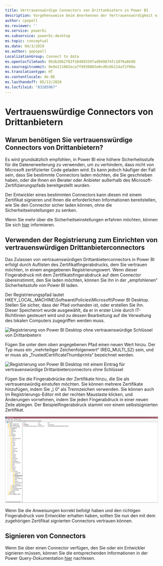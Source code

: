 ```yaml
---
title: Vertrauenswürdige Connectors von Drittanbietern in Power BI
description: Vorgehensweise beim Anerkennen der Vertrauenswürdigkeit eines signierten Drittanbieterconnectors in Power BI
author: cpopell
ms.reviewer: ''
ms.service: powerbi
ms.subservice: powerbi-desktop
ms.topic: conceptual
ms.date: 04/3/2019
ms.author: gepopell
LocalizationGroup: Connect to data
ms.openlocfilehash: 05db20b2f83f10409339fad949874fc1076a6b98
ms.sourcegitcommit: 0e9e211082eca7fd939803e0cd9c6b114af2f90a
ms.translationtype: HT
ms.contentlocale: de-DE
ms.lasthandoff: 05/13/2020
ms.locfileid: "83285967"
---
```

# <a name="trusted-third-party-connectors"></a>Vertrauenswürdige Connectors von Drittanbietern

## <a name="why-do-you-need-trusted-third-party-connectors"></a>Warum benötigen Sie vertrauenswürdige Connectors von Drittanbietern?

Es wird grundsätzlich empfohlen, in Power BI eine höhere Sicherheitsstufe für die Datenerweiterung zu verwenden, um zu verhindern, dass nicht von Microsoft zertifizierter Code geladen wird. Es kann jedoch häufiger der Fall sein, dass Sie bestimmte Connectors laden möchten, die Sie geschrieben haben, oder die Ihnen ein Berater oder Anbieter außerhalb des Microsoft-Zertifizierungspfads bereitgestellt wurden.

Der Entwickler eines bestimmten Connectors kann diesen mit einem Zertifikat signieren und Ihnen die erforderlichen Informationen bereitstellen, wie Sie den Connector sicher laden können, ohne die Sicherheitseinstellungen zu senken.

Wenn Sie mehr über die Sicherheitseinstellungen erfahren möchten, können Sie sich [hier](https://docs.microsoft.com/power-bi/desktop-connector-extensibility) informieren.

## <a name="using-the-registry-to-trust-third-party-connectors"></a>Verwenden der Registrierung zum Einrichten von vertrauenswürdigen Drittanbieterconnectors

Das Zulassen von vertrauenswürdigen Drittanbieterconnectors in Power BI erfolgt durch Auflisten des Zertifikatfingerabdrucks, dem Sie vertrauen möchten, in einem angegebenen Registrierungswert. Wenn dieser Fingerabdruck mit dem Zertifikatsfingerabdruck auf dem Connector übereinstimmt, den Sie laden möchten, können Sie ihn in der „empfohlenen“ Sicherheitsstufe von Power BI laden. 

Der Registrierungspfad lautet HKEY_LOCAL_MACHINE\Software\Policies\Microsoft\Power BI Desktop. Stellen Sie sicher, dass der Pfad vorhanden ist, oder erstellen Sie ihn. Dieser Speicherort wurde ausgewählt, da er in erster Linie durch IT-Richtlinien gesteuert wird und zu dessen Bearbeitung auf die Verwaltung des lokalen Computers zugegriffen werden muss. 

![Registrierung von Power BI Desktop ohne vertrauenswürdige Schlüssel von Drittanbietern](media/desktop-trusted-third-party-connectors/desktoptrustedthird1.png)

Fügen Sie unter dem oben angegebenen Pfad einen neuen Wert hinzu. Der Typ muss ein „mehrteiliger Zeichenfolgenwert“ (REG_MULTI_SZ) sein, und er muss als „TrustedCertificateThumbprints“ bezeichnet werden. 

![Registrierung von Power BI Desktop mit einem Eintrag für vertrauenswürdige Drittanbieterconnectors ohne Schlüssel](media/desktop-trusted-third-party-connectors/desktoptrustedthird2.png)

Fügen Sie die Fingerabdrücke der Zertifikate hinzu, die Sie als vertrauenswürdig einstufen möchten. Sie können mehrere Zertifikate hinzufügen, indem Sie „\ 0“ als Trennzeichen verwenden. Sie können auch im Registrierungs-Editor mit der rechten Maustaste klicken, und Änderungen vornehmen, indem Sie jeden Fingerabdruck in einer neuen Zeile ablegen. Der Beispielfingerabdruck stammt von einem selbstsignierten Zertifikat. 

 ![Registrierung von Power BI Desktop mit vertrauenswürdigen Schlüsseln von Drittanbietern](media/desktop-trusted-third-party-connectors/desktoptrustedthird3.png)

Wenn Sie die Anweisungen korrekt befolgt haben und den richtigen Fingerabdruck vom Entwickler erhalten haben, sollten Sie nun den mit dem zugehörigen Zertifikat signierten Connectors vertrauen können.

## <a name="how-to-sign-connectors"></a>Signieren von Connectors

Wenn Sie über einen Connector verfügen, den Sie oder ein Entwickler signieren müssen, können Sie die entsprechenden Informationen in der Power Query-Dokumentation [hier](https://docs.microsoft.com/power-query/handlingconnectorsigning) nachlesen.
